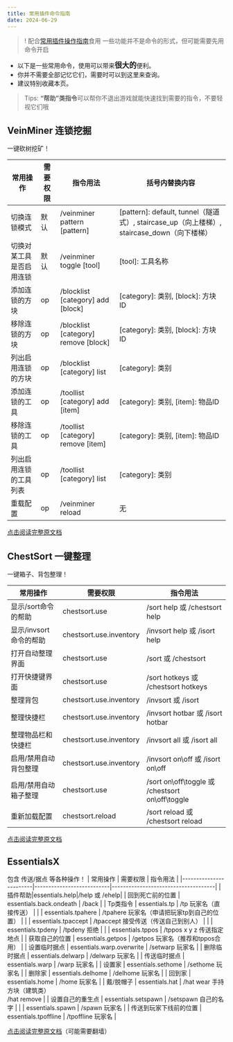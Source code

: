```yaml
---
title: 常用插件命令指南
date: 2024-06-29
---
```


>! 配合[常用插件操作指南](常用插件操作指南.md)食用
> 一些功能并不是命令的形式，但可能需要先用命令开启

* 以下是一些常用命令，使用可以带来<big>**很大的**</big>便利。
* 你并不需要全部记忆它们，需要时可以到这里来查询。
* 建议特别收藏本页。

> Tips: **“帮助”类指令**可以帮你不退出游戏就能快速找到需要的指令，不要轻视它们哦

## VeinMiner 连锁挖掘
一键砍树挖矿！

|常用操作|需要权限|指令用法|括号内替换内容|
|---|---|---|---|
|切换连锁模式|默认|/veinminer pattern [pattern]|[pattern]: default, tunnel（隧道式）, staircase_up（向上楼梯）, staircase_down（向下楼梯）|
|切换对某工具是否启用连锁|默认|/veinminer toggle [tool]|[tool]: 工具名称|
|添加连锁的方块|op|/blocklist [category] add [block]|[category]: 类别, [block]: 方块ID|
|移除连锁的方块|op|/blocklist [category] remove [block]|[category]: 类别, [block]: 方块ID|
|列出启用连锁的方块|op|/blocklist [category] list|[category]: 类别|
|添加连锁的工具|op|/toollist [category] add [item]|[category]: 类别, [item]: 物品ID|
|移除连锁的工具|op|/toollist [category] remove [item]|[category]: 类别, [item]: 物品ID|
|列出启用连锁的工具列表|op|/toollist [category] list|[category]: 类别|
|重载配置|op|/veinminer reload|无|

[点击阅读完整原文档](https://www.spigotmc.org/resources/veinminer.12038/)

## ChestSort 一键整理
一键箱子、背包整理！

| 常用操作            | 需要权限              | 指令用法                                      |
|-------------------|---------------------|-------------------------------------------|
| 显示/sort命令的帮助 | chestsort.use       | /sort help 或 /chestsort help                |
| 显示/invsort命令的帮助 | chestsort.use.inventory | /invsort help 或 /isort help                 |
| 打开自动整理界面   | chestsort.use       | /sort 或 /chestsort                          |
|打开快捷键界面|chestsort.use|/sort hotkeys 或 /chestsort hotkeys|
| 整理背包       | chestsort.use.inventory | /invsort 或 /isort                           |
| 整理快捷栏         | chestsort.use.inventory | /invsort hotbar 或 /isort hotbar              |
| 整理物品栏和快捷栏  | chestsort.use.inventory | /invsort all 或 /isort all                   |
| 启用/禁用自动背包整理 | chestsort.use.inventory | /invsort on\off 或 /isort on\off                |
| 启用/禁用自动箱子整理 | chestsort.use       | /sort on\off\toggle 或 /chestsort on\off\toggle |
| 重新加载配置       | chestsort.reload    | /sort reload 或 /chestsort reload            |

[点击阅读完整原文档](https://www.spigotmc.org/resources/chestsort-api.59773/)



## EssentialsX
包含 传送/据点 等各种操作！
| 常用操作                   | 需要权限                      | 指令用法                                |
|------------------------|---------------------------|-------------------------------------|
|插件帮助|essentials.help|/help 或 /ehelp|
| 回到死亡前的位置         | essentials.back.ondeath   | /back                                    |
| Tp类指令                  | essentials.tp             | /tp 玩家名（直接传送）                   |
|                          | essentials.tpahere        | /tpahere 玩家名（申请把玩家tp到自己的位置） |
|                          | essentials.tpaccept       | /tpaccept 接受传送（传送自己到别人）    |
|                          | essentials.tpdeny         | /tpdeny 拒绝                            |
|                          | essentials.tppos          | /tppos x y z 传送指定地点               |
| 获取自己的位置              | essentials.getpos         | /getpos 玩家名（推荐和tppos合用）         |
| 设置临时据点                | essentials.warp.overwrite  | /setwarp 玩家名                          |
| 删除临时据点                | essentials.delwarp         | /delwarp 玩家名                          |
| 传送临时据点                | essentials.warp            | /warp 玩家名                            |
| 设置家                    | essentials.sethome        | /sethome 玩家名                          |
| 删除家                    | essentials.delhome        | /delhome 玩家名                          |
| 回到家                    | essentials.home           | /home 玩家名                             |
| 戴/脱帽子                  | essentials.hat            | /hat wear 手持方块（建筑类）<br>/hat remove |
| 设置自己的重生点             | essentials.setspawn       | /setspawn 自己的名字                    |
|                          | essentials.spawn          | /spawn 玩家名                           |
| 传送到玩家下线前的位置            | essentials.tpoffline       | /tpoffline 玩家名                        |

[点击阅读完整原文档](https://essentialsx.net/wiki/Home.html)（可能需要翻墙）
